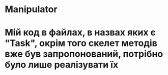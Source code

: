 # Manipulator

# Мій код в файлах, в назвах яких є "Task", окрім того скелет методів вже був запропонований, потрібно було лише реалізувати їх
